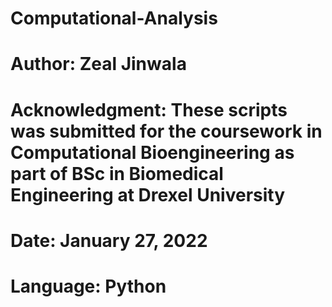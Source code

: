 # Computational-Analysis

# Author: Zeal Jinwala
# Acknowledgment: These scripts was submitted for the coursework in Computational Bioengineering as part of BSc in Biomedical Engineering at Drexel University
# Date: January 27, 2022
# Language: Python
